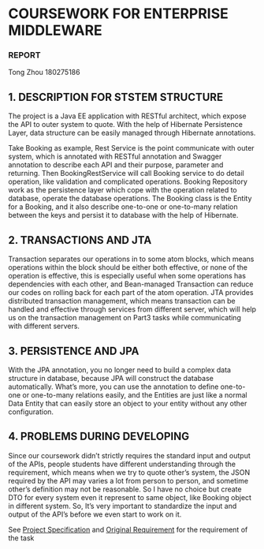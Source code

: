 # COURSEWORK FOR ENTERPRISE MIDDLEWARE
### REPORT
Tong Zhou 180275186

## 1.	DESCRIPTION FOR STSTEM STRUCTURE
 
The project is a Java EE application with RESTful architect, which expose the API to outer system to quote. With the help of Hibernate Persistence Layer, data structure can be easily managed through Hibernate annotations.
 
Take Booking as example, Rest Service is the point communicate with outer system, which is annotated with RESTful annotation and Swagger annotation to describe each API and their purpose, parameter and returning.
Then BookingRestService will call Booking service to do detail operation, like validation and complicated operations.
Booking Repository work as the persistence layer which cope with the operation related to database, operate the database operations.
The Booking class is the Entity for a Booking, and it also describe one-to-one or one-to-many  relation between the keys and persist it to database with the help of Hibernate.
 
## 2.	TRANSACTIONS AND JTA
Transaction separates our operations in to some atom blocks, which means operations within the block should be either both effective, or none of the operation is effective, this is especially useful when some operations has dependencies with each other, and Bean-managed Transaction can reduce our codes on rolling back for each part of the atom operation.
JTA provides distributed transaction management, which means transaction can be handled and effective through services from different server, which will help us on the transaction management on Part3 tasks while communicating with different servers.

## 3.	PERSISTENCE AND JPA
With the JPA annotation, you no longer need to build a complex data structure in database, because JPA will construct the database automatically. What’s more, you can use the annotation to define one-to-one or one-to-many relations easily, and the Entities are just like a normal Data Entity that can easily store an object to your entity without any other configuration.
## 4.	PROBLEMS DURING DEVELOPING
Since our coursework didn’t strictly requires the standard input and output of the APIs, people students have different understanding through the requirement, which means when we try to quote other’s system, the JSON required by the API may varies a lot from person to person, and sometime other’s definition may not be reasonable. So I have no choice but create DTO for every system even it represent to same object, like Booking object in different system. So, It’s very important to standardize the input and output of the API’s before we even start to work on it.


See [Project Specification](https://github.com/DnsZhou/Individual-Project-for-Enterprise-Middleware/blob/master/ProjectSpecification.md) and [Original Requirement](https://github.com/DnsZhou/enterprise-middleware-coursework) for the requirement of the task
